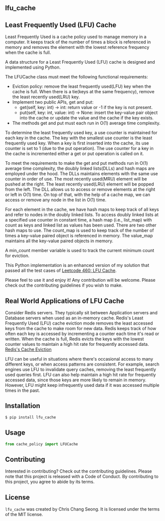 ## lfu_cache

## Least Frequently Used (LFU) Cache

Least Frequently Used is a cache policy used to manage memory in a computer. It keeps track of the number of times
a block is referenced in memory and removes the element with the lowest reference frequency when the cache is full.

A data structure for a Least Frequently Used (LFU) cache is designed and implemented using Python.

The LFUCache class must meet the following functional requirements:

- Eviction policy: remove the least frequently used(LFU) key when the cache is full. When there is a tie(keys at the same frequency), remove the least recently used(LRU) key.
- Implement two public APIs, get and put:
  - get(self, key: int) -> int: return value or -1 if the key is not present.
  - put(self, key: int, value: int) -> None: insert the key-value pair object into the cache or update the value and the cache if the key exists.
- The methods get and put must each run in O(1) average time complexity.

To determine the least frequently used key, a use counter is maintained for each key in the cache.
The key with the smallest use counter is the least frequently used key.
When a key is first inserted into the cache, its use counter is set to 1 (due to the put operation).
The use counter for a key in the cache is incremented either a get or put operation is called on it.

To meet the requirements to make the get and put methods run in O(1) average time complexity, the doubly linked lists(DLLs) and hash maps are employed under the hood.
The DLLs maintains elements with the same use counter in order of use. The most recently used(MRU) element will be pushed at the right.
The least recently used(LRU) element will be popped from the left. The DLL allows us to access or remove elements at the right or left in O(1) time.
On top of that, with the help of a cache map, we can access or remove any node in the list in O(1) time.

For each element in the cache, we have hash maps to keep track of all keys and refer to nodes in the doubly linked lists.
To access doubly linked lists at a specified use counter in constant time, a hash map (i.e., list_map) with count as keys and linked list as values has been used.
There are two other hash maps to use. The count_map is used to keep track of the number of times a key-value paired object is referenced in memory.
The value_map maintains all the key-value paired objects in memory.

A min_count member variable is used to track the current minimum count for eviction.

This Python implementation is an enhanced version of my solution that passed all the test cases of [Leetcode 460: LFU Cache](https://leetcode.com/problems/lfu-cache/description/).

Please feel to use it and enjoy it! Any contribution will be welcome. Please check out the contributing guidelines if you wish to make.

## Real World Applications of LFU Cache

Consider Redis servers. They typically sit between Application servers and Database servers when used as an in-memory cache.
Redis's Least Frequently Used (LFU) cache eviction mode removes the least accessed keys from the cache to make room for new data.
Redis keeps track of how often each key is accessed by incrementing a counter each time it's read or written. When the cache is full,
Redis evicts the keys with the lowest counter values to maintain a high hit rate for frequently accessed data.
[Redis's Cache Eviction](https://redis.io/docs/latest/develop/reference/eviction/)

LFU can be useful in situations where there's occasional access to many different keys, or when access patterns are consistent.
For example, search engines use LFU to invalidate query caches, removing the least frequently used queries first.
LFU can also help maintain a high hit rate for frequently accessed data, since those keys are more likely to remain in memory.
However, LFU might keep infrequently used data if it was accessed multiple times in the past.

## Installation

```bash
$ pip install lfu_cache
```

## Usage

```python
from cache_policy import LFUCache
```

## Contributing

Interested in contributing? Check out the contributing guidelines. Please note that this project is released with a Code of Conduct. By contributing to this project, you agree to abide by its terms.

## License

`lfu_cache` was created by Chris Chang Seong. It is licensed under the terms of the MIT license.
